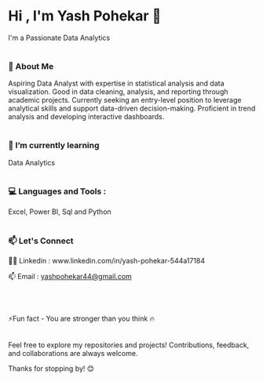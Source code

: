 <h1 align="Left">Hi , I'm Yash Pohekar 👋 </h1>
 I'm a Passionate Data Analytics </h3>
<br></br>

<h3 align="Left">🚀 About Me </h3>
 Aspiring Data Analyst with expertise in statistical analysis and data visualization. Good in data cleaning, analysis, and reporting through academic projects. Currently seeking an entry-level position to leverage analytical skills and support data-driven decision-making. Proficient in trend analysis and developing interactive dashboards.
<br></br>

<h3 align="Left">🌱 I’m currently learning </h3>
 Data Analytics 
<br></br>

<h3 align="Left">💻 Languages and Tools : </h3>
 Excel, Power BI, Sql and Python 
 <br></br>

<h3 align="Left">📫 Let's Connect </h3>
 👨‍💻 Linkedin : www.linkedin.com/in/yash-pohekar-544a17184 
  
 📫 Email    : yashpohekar44@gmail.com

<br></br>
  
⚡Fun fact - You are stronger than you think 🔥
<br></br>

Feel free to explore my repositories and projects! Contributions, feedback, and collaborations are always welcome.

Thanks for stopping by! 😊
